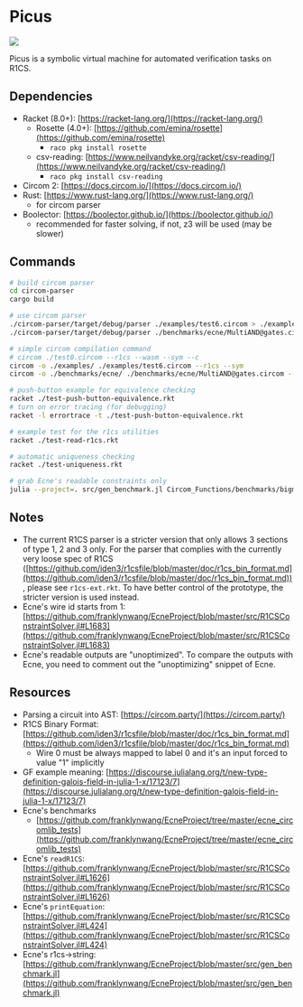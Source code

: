 # Picus

<div align="left"><img src="https://img.shields.io/badge/tokamak-0.1-blueviolet?labelColor=blueviolet&color=3d3d3d"></div>

Picus is a symbolic virtual machine for automated verification tasks on R1CS.

## Dependencies

- Racket (8.0+): [https://racket-lang.org/](https://racket-lang.org/)
  - Rosette (4.0+): [https://github.com/emina/rosette](https://github.com/emina/rosette)
    - `raco pkg install rosette`
  - csv-reading: [https://www.neilvandyke.org/racket/csv-reading/](https://www.neilvandyke.org/racket/csv-reading/)
    - `raco pkg install csv-reading`
- Circom 2: [https://docs.circom.io/](https://docs.circom.io/)
- Rust: [https://www.rust-lang.org/](https://www.rust-lang.org/)
  - for circom parser
- Boolector: [https://boolector.github.io/](https://boolector.github.io/)
  - recommended for faster solving, if not, z3 will be used (may be slower)



## Commands

```bash
# build circom parser
cd circom-parser
cargo build

# use circom parser
./circom-parser/target/debug/parser ./examples/test6.circom > ./examples/test6.json
./circom-parser/target/debug/parser ./benchmarks/ecne/MultiAND@gates.circom > ./benchmarks/ecne/MultiAND@gates.json

# simple circom compilation command
# circom ./test0.circom --r1cs --wasm --sym --c
circom -o ./examples/ ./examples/test6.circom --r1cs --sym
circom -o ./benchmarks/ecne/ ./benchmarks/ecne/MultiAND@gates.circom --r1cs --sym

# push-button example for equivalence checking
racket ./test-push-button-equivalence.rkt
# turn on error tracing (for debugging)
racket -l errortrace -t ./test-push-button-equivalence.rkt

# example test for the r1cs utilities
racket ./test-read-r1cs.rkt

# automatic uniqueness checking
racket ./test-uniqueness.rkt

# grab Ecne's readable constraints only
julia --project=. src/gen_benchmark.jl Circom_Functions/benchmarks/bigmod_5_2.r1cs > Circom_Functions/benchmarks/bigmod_5_2.txt
```

## Notes

- The current R1CS parser is a stricter version that only allows 3 sections of type 1, 2 and 3 only. For the parser that complies with the currently very loose spec of R1CS ([https://github.com/iden3/r1csfile/blob/master/doc/r1cs_bin_format.md](https://github.com/iden3/r1csfile/blob/master/doc/r1cs_bin_format.md)), please see `r1cs-ext.rkt`. To have better control of the prototype, the stricter version is used instead.
- Ecne's wire id starts from 1: [https://github.com/franklynwang/EcneProject/blob/master/src/R1CSConstraintSolver.jl#L1683](https://github.com/franklynwang/EcneProject/blob/master/src/R1CSConstraintSolver.jl#L1683)
- Ecne's readable outputs are "unoptimized". To compare the outputs with Ecne, you need to comment out the "unoptimizing" snippet of Ecne.

## Resources

- Parsing a circuit into AST: [https://circom.party/](https://circom.party/)
- R1CS Binary Format: [https://github.com/iden3/r1csfile/blob/master/doc/r1cs_bin_format.md](https://github.com/iden3/r1csfile/blob/master/doc/r1cs_bin_format.md)
  - Wire 0 must be always mapped to label 0 and it's an input forced to value "1" implicitly
- GF example meaning: [https://discourse.julialang.org/t/new-type-definition-galois-field-in-julia-1-x/17123/7](https://discourse.julialang.org/t/new-type-definition-galois-field-in-julia-1-x/17123/7)
- Ecne's benchmarks
  - [https://github.com/franklynwang/EcneProject/tree/master/ecne_circomlib_tests](https://github.com/franklynwang/EcneProject/tree/master/ecne_circomlib_tests)
- Ecne's `readR1CS`: [https://github.com/franklynwang/EcneProject/blob/master/src/R1CSConstraintSolver.jl#L1626](https://github.com/franklynwang/EcneProject/blob/master/src/R1CSConstraintSolver.jl#L1626)
- Ecne's `printEquation`: [https://github.com/franklynwang/EcneProject/blob/master/src/R1CSConstraintSolver.jl#L424](https://github.com/franklynwang/EcneProject/blob/master/src/R1CSConstraintSolver.jl#L424)
- Ecne's r1cs->string: [https://github.com/franklynwang/EcneProject/blob/master/src/gen_benchmark.jl](https://github.com/franklynwang/EcneProject/blob/master/src/gen_benchmark.jl)
